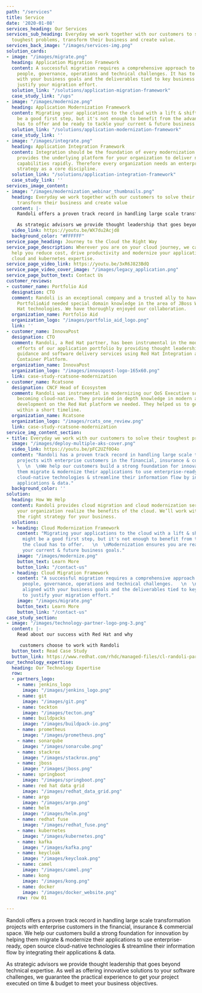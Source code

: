 ```yaml
---
path: "/services"
title: Service
date: '2020-01-08'
services_heading: Our Services
services_sub_heading: Everyday we work together with our customers to solve their
  toughest problems, transform their business and create value.
services_back_image: "/images/services-img.png"
solution_cards:
- image: "/images/migrate.png"
  heading: Application Migration Framework
  content: A successful migration requires a comprehensive approach to tackle business,
    people, governance, operations and technical challenges. It has to be aligned
    with your business goals and the deliverables tied to key business outcomes to
    justify your migration effort.
  solution_link: "/solutions/application-migration-framework"
  case_study_link: "/ups"
- image: "/images/modernize.png"
  heading: Application Modernization Framework
  content: Migrating your applications to the cloud with a lift & shift strategy might
    be a good first step, but it's not enough to benefit from the advantages the cloud
    has to offer and be ready to tackle your current & future business goals.
  solution_link: "/solutions/application-modernization-framework"
  case_study_link: ''
- image: "/images/integrate.png"
  heading: Application Integration Framework
  content: Integration should be the foundation of every modernization effort. It
    provides the underlying platform for your organization to deliver new business
    capabilities rapidly. Therefore every organization needs an enterprise integration
    strategy as a core discipline.
  solution_link: "/solutions/application-integration-framework"
  case_study_link: ''
services_image_content:
- image: "/images/modernization_webinar_thumbnails.png"
  heading: Everyday we work together with our customers to solve their toughest problems,
    transform their business and create value
  content: |-
    Randoli offers a proven track record in handling large scale transformation projects with enterprise customers in the financial, insurance & commercial space. We help our customers build a strong foundation for innovation by helping them migrate & modernize their applications to use enterprise-ready, open source cloud-native technologies & streamline their information flow by integrating their applications & data.

    As strategic advisors we provide thought leadership that goes beyond technical expertise. As well as offering innovative solutions to your software challenges, we guarantee the practical experience to get your project executed on time & budget to meet your business objectives.
  video_link: https://youtu.be/WX7du2Acjd8
  background_color: "#FFFFFF"
service_page_heading: Journey to the Cloud the Right Way
service_page_description: Wherever you are on your cloud journey, we can help. We
  help you reduce cost, drive productivity and modernize your applications with our
  cloud and kubernetes expertise.
service_page_video_link: https://youtu.be/3xR6J823BdQ
service_page_video_cover_image: "/images/legacy_application.png"
service_page_button_text: Contact Us
customer_reviews:
- customer_name: Portfolio Aid
  designation: CTO
  comment: Randoli is an exceptional company and a trusted ally to have on your side.
    PortfolioAid needed special domain knowledge in the area of JBoss Wildfly & Red
    Hat technologies. We have thoroughly enjoyed our collaboration.
  organization_name: Portfolio Aid
  organization_logo: "/images/portfolio_aid_logo.png"
  link: ''
- customer_name: InnovaPost
  designation: CTO
  comment: Randoli, a Red Hat partner, has been instrumental in the modernization
    efforts of our application portfolio by providing thought leadership, architecture
    guidance and software delivery services using Red Hat Integration and OpenShift
    Container Platform.
  organization_name: InnovaPost
  organization_logo: "/images/innovapost-logo-165x60.png"
  link: case-study-rcatsone-modernization
- customer_name: Rcatsone
  designation: CNCF Head of Ecosystem
  comment: Randoli was instrumental in modernizing our QoS Executive software towards
    becoming cloud-native. They provided in depth knowledge in modern application
    development on the Red Hat platform we needed. They helped us to get to market
    within a short timeline.
  organization_name: Rcatsone
  organization_logo: "/images/rcats_one_review.png"
  link: case-study-rcatsone-modernization
service_img_content_section:
- title: Everyday we work with our customers to solve their toughest problems
  image: "/images/deploy-multiple-aks-cover.png"
  video_link: https://youtu.be/pFC2UZf0O4o
  content: "Randoli has a proven track record in handling large scale transformation
    projects with enterprise customers in the financial, insurance & commercial space.
    \  \n  \nWe help our customers build a strong foundation for innovation by helping
    them migrate & modernize their applications to use enterprise-ready, open source
    cloud-native technologies & streamline their information flow by integrating their
    applications & data."
  background_color: ''
solution:
  heading: How We Help
  content: Randoli provides cloud migration and cloud modernization services to help
    your organization realize the benefits of the cloud. We’ll work with you to pick
    the right strategy for your business.
  solutions:
  - heading: Cloud Modernization Framework
    content: "Migrating your applications to the cloud with a lift & shift strategy
      might be a good first step, but it's not enough to benefit from the advantages
      the cloud has to offer.   \n  \nModernization ensures you are ready to tackle
      your current & future business goals."
    image: "/images/modernize.png"
    button_text: Learn More
    button_link: "/contact-us"
  - heading: Cloud Migration Framework
    content: "A successful migration requires a comprehensive approach to tackle business,
      people, governance, operations and technical challenges.   \n  \nIt has to be
      aligned with your business goals and the deliverables tied to key business outcomes
      to justify your migration effort."
    image: "/images/migrate.png"
    button_text: Learn More
    button_link: "/contact-us"
case_study_section:
- image: "/images/technology-partner-logo-png-3.png"
  content: |-
    Read about our success with Red Hat and why

     customers choose to work with Randoli
  button_text: Read Case Study
  button_link: https://www.redhat.com/rhdc/managed-files/cl-randoli-partner-case-study-f31836pr-202211-en_0.pdf
our_technology_expertise:
  heading: Our Technology Expertise
  row:
  - partners_logo:
    - name: jenkins_logo
      image: "/images/jenkins_logo.png"
    - name: git
      image: "/images/git.png"
    - name: teckton
      image: "/images/tecton.png"
    - name: buildpacks
      image: "/images/buildpack-io.png"
    - name: prometheus
      image: "/images/prometheus.png"
    - name: sonarqube
      image: "/images/sonarcube.png"
    - name: stackrox
      image: "/images/stackrox.png"
    - name: jboss
      image: "/images/jboss.png"
    - name: springboot
      image: "/images/springboot.png"
    - name: red hat data grid
      image: "/images/redhat_data_grid.png"
    - name: argo
      image: "/images/argo.png"
    - name: helm
      image: "/images/helm.png"
    - name: redhat fuse
      image: "/images/redhat_fuse.png"
    - name: kubernetes
      image: "/images/kubernetes.png"
    - name: kafka
      image: "/images/kafka.png"
    - name: keycloak
      image: "/images/keycloak.png"
    - name: camel
      image: "/images/camel.png"
    - name: kong
      image: "/images/kong.png"
    - name: docker
      image: "/images/docker_website.png"
    row: row 01

---
```

Randoli offers a proven track record in handling large scale transformation projects with enterprise customers in the financial, insurance & commercial space. We help our customers build a strong foundation for innovation by helping them migrate & modernize their applications to use enterprise-ready, open source cloud-native technologies & streamline their information flow by integrating their applications & data.

As strategic advisors we provide thought leadership that goes beyond technical expertise. As well as offering innovative solutions to your software challenges, we guarantee the practical experience to get your project executed on time & budget to meet your business objectives.